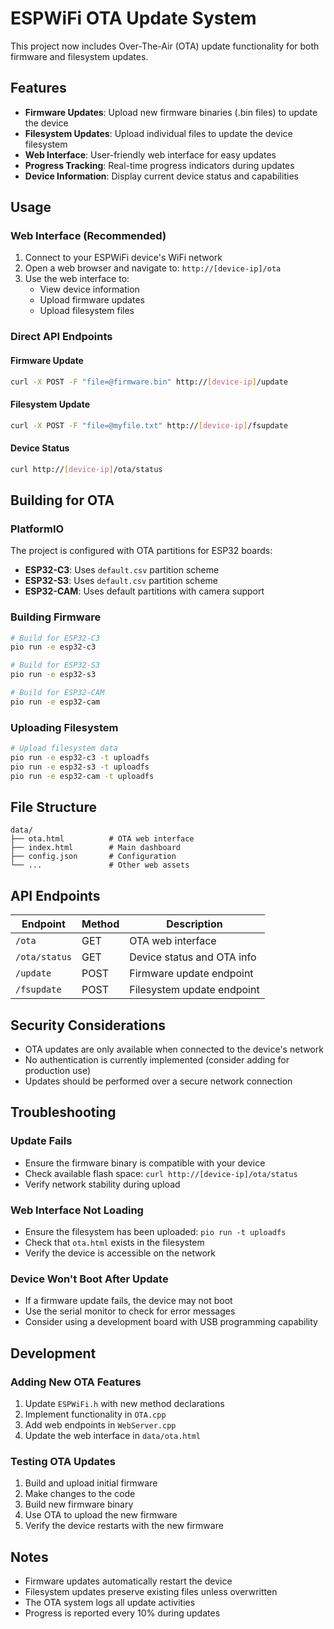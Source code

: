 # ESPWiFi OTA Update System

This project now includes Over-The-Air (OTA) update functionality for both firmware and filesystem updates.

## Features

- **Firmware Updates**: Upload new firmware binaries (.bin files) to update the device
- **Filesystem Updates**: Upload individual files to update the device filesystem
- **Web Interface**: User-friendly web interface for easy updates
- **Progress Tracking**: Real-time progress indicators during updates
- **Device Information**: Display current device status and capabilities

## Usage

### Web Interface (Recommended)

1. Connect to your ESPWiFi device's WiFi network
2. Open a web browser and navigate to: `http://[device-ip]/ota`
3. Use the web interface to:
   - View device information
   - Upload firmware updates
   - Upload filesystem files

### Direct API Endpoints

#### Firmware Update
```bash
curl -X POST -F "file=@firmware.bin" http://[device-ip]/update
```

#### Filesystem Update
```bash
curl -X POST -F "file=@myfile.txt" http://[device-ip]/fsupdate
```

#### Device Status
```bash
curl http://[device-ip]/ota/status
```

## Building for OTA

### PlatformIO

The project is configured with OTA partitions for ESP32 boards:

- **ESP32-C3**: Uses `default.csv` partition scheme
- **ESP32-S3**: Uses `default.csv` partition scheme
- **ESP32-CAM**: Uses default partitions with camera support

### Building Firmware

```bash
# Build for ESP32-C3
pio run -e esp32-c3

# Build for ESP32-S3
pio run -e esp32-s3

# Build for ESP32-CAM
pio run -e esp32-cam
```

### Uploading Filesystem

```bash
# Upload filesystem data
pio run -e esp32-c3 -t uploadfs
pio run -e esp32-s3 -t uploadfs
pio run -e esp32-cam -t uploadfs
```

## File Structure

```
data/
├── ota.html          # OTA web interface
├── index.html        # Main dashboard
├── config.json       # Configuration
└── ...               # Other web assets
```

## API Endpoints

| Endpoint | Method | Description |
|----------|--------|-------------|
| `/ota` | GET | OTA web interface |
| `/ota/status` | GET | Device status and OTA info |
| `/update` | POST | Firmware update endpoint |
| `/fsupdate` | POST | Filesystem update endpoint |

## Security Considerations

- OTA updates are only available when connected to the device's network
- No authentication is currently implemented (consider adding for production use)
- Updates should be performed over a secure network connection

## Troubleshooting

### Update Fails
- Ensure the firmware binary is compatible with your device
- Check available flash space: `curl http://[device-ip]/ota/status`
- Verify network stability during upload

### Web Interface Not Loading
- Ensure the filesystem has been uploaded: `pio run -t uploadfs`
- Check that `ota.html` exists in the filesystem
- Verify the device is accessible on the network

### Device Won't Boot After Update
- If a firmware update fails, the device may not boot
- Use the serial monitor to check for error messages
- Consider using a development board with USB programming capability

## Development

### Adding New OTA Features

1. Update `ESPWiFi.h` with new method declarations
2. Implement functionality in `OTA.cpp`
3. Add web endpoints in `WebServer.cpp`
4. Update the web interface in `data/ota.html`

### Testing OTA Updates

1. Build and upload initial firmware
2. Make changes to the code
3. Build new firmware binary
4. Use OTA to upload the new firmware
5. Verify the device restarts with the new firmware

## Notes

- Firmware updates automatically restart the device
- Filesystem updates preserve existing files unless overwritten
- The OTA system logs all update activities
- Progress is reported every 10% during updates 